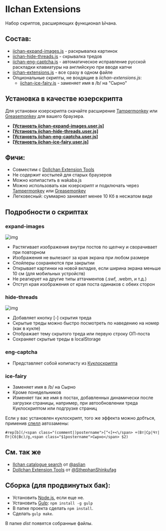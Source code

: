 # IIchan Extensions
Набор скриптов, расширяющих функционал Ычана.

## Состав:
- [iichan-expand-images.js](https://github.com/WagonOfDoubt/iichan-extensions/blob/master/dist/iichan-expand-images.js) - раскрывалка картинок 
- [iichan-hide-threads.js](https://github.com/WagonOfDoubt/iichan-extensions/blob/master/dist/iichan-hide-threads.js) - скрывалка тредов 
- [iichan-eng-captcha.js](https://github.com/WagonOfDoubt/iichan-extensions/blob/master/dist/iichan-eng-captcha.js) - автоматическое исправление русской раскладки клавиатуры на английскую при вводе капчи
- [iichan-extensions.js](https://github.com/WagonOfDoubt/iichan-extensions/blob/master/dist/iichan-extensions.js) - все сразу в одном файле
- Опциональные скрипты, не вохдящие в *iichan-extensions.js*:
	- [iichan-ice-fairy.js](https://github.com/WagonOfDoubt/iichan-extensions/blob/master/dist/iichan-ice-fairy.js) - заменяет имя в /b/ на "Сырно"

## Установка в качестве юзерскрипта

Для установки юзерскрипта скачайте расширение [Tampermonkey](https://tampermonkey.net/) или [Greasemonkey](http://www.greasespot.net/) для вашего браузера.

- **[[Установть iichan-expand-images.user.js]](https://github.com/WagonOfDoubt/iichan-extensions/raw/master/dist/userscript/iichan-expand-images.user.js)**
- **[[Установть iichan-hide-threads.user.js]](https://github.com/WagonOfDoubt/iichan-extensions/raw/master/dist/userscript/iichan-hide-threads.user.js)**
- **[[Установть iichan-eng-captcha.user.js]](https://github.com/WagonOfDoubt/iichan-extensions/raw/master/dist/userscript/iichan-eng-captcha.user.js)**
- **[[Установть iichan-ice-fairy.user.js]](https://github.com/WagonOfDoubt/iichan-extensions/raw/master/dist/userscript/iichan-ice-fairy.user.js)**

## Фичи:
- Совместим с [Dollchan Extension Tools](https://github.com/SthephanShinkufag/Dollchan-Extension-Tools)
- Не содержит костылей для старых браузеров
- Можно копипастить в wakaba.js
- Можно использовать как юзерскрипт и подключать через [Tampermonkey](https://tampermonkey.net/) или [Greasemonkey](http://www.greasespot.net/)
- Легковесный: суммарно занимает менее 10 Кб в несжатом виде

## Подробности о скриптах

### expand-images

![img](https://raw.githubusercontent.com/WagonOfDoubt/iichan-extensions/master/img/expand-images.png)

- Растягивает изображения внутри постов по щелчку и сворачивает при повторном
- Изображения не вылезают за края экрана при любом размере
- Спойлеры сохраняются при закрытии
- Открывает картинки на новой вкладке, если ширина экрана меньше 10 см (для мобильных устройств)
- Не реагирует на другие типы аттачментов (.swf, .webm, и т.д.)
- Отступ края изображения от края поста одинаков с обеих сторон

### hide-threads

![img](https://raw.githubusercontent.com/WagonOfDoubt/iichan-extensions/master/img/hide-threads.png)

- Добавляет кнопку [-] скрытия треда
- Скрытые треды можно быстро посмотреть по наведению на номер (как в кукле)
- Отображает тему скрытого треда или первую строку ОП-поста
- Сохраняет скрытые треды в localStorage

### eng-captcha

- Представляет собой копипасту из [Куклоскрипта](https://github.com/SthephanShinkufag/Dollchan-Extension-Tools)


### ice-fairy

- Заменяет имя в /b/ на Сырно
- Кроме понедельников
- Изменяет так же имя в постах, добавленных динамически после загрузки страницы, например, при автообновлении треда Куклоскриптом или подгрузке страниц

Если у вас установлен куклоскрипт, того же эффекта можно добться, применив [спелл](https://github.com/SthephanShinkufag/Dollchan-Extension-Tools/wiki/Spells-ru#rep) автозамены:

`#rep[b](/<span class="(comment|)postername">[^<]+<\/span> +(Вт|Ср|Чт|Пт|Сб|Вс)/g,<span class="$1postername">Сырно</span> $2)`

## См. так же

- [IIchan catalogue search](https://github.com/aslian/IIchan-catalogue-search) от [@aslian](https://github.com/aslian)
- [Dollchan Extension Tools](https://github.com/SthephanShinkufag/Dollchan-Extension-Tools) от [@SthephanShinkufag](https://github.com/SthephanShinkufag)

## Сборка (для продвинутых бак):
- Установить [Node.js](https://nodejs.org/), если еще не.
- Установить [Gulp](http://gulpjs.com/): `npm install -g gulp`
- В папке проекта сделать `npm install`.
- Сделать `gulp make`.

В папке *dist* появятся собранные файлы.
